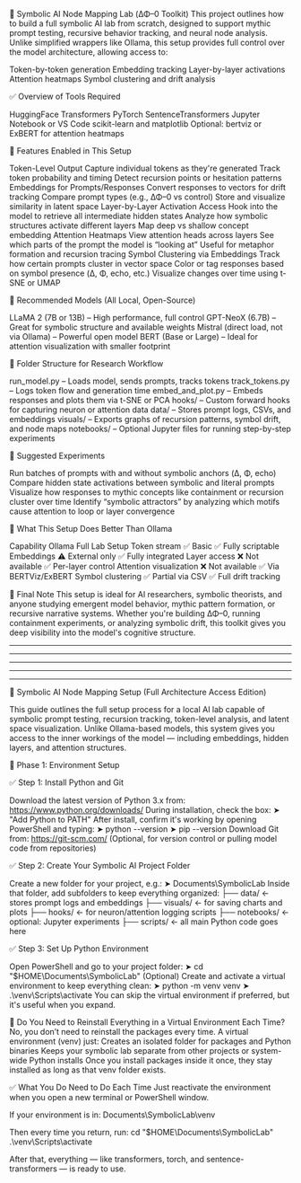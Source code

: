 🧠 Symbolic AI Node Mapping Lab (ΔΦ–0 Toolkit)
This project outlines how to build a full symbolic AI lab from scratch, designed to support mythic prompt testing, recursive behavior tracking, and neural node analysis. 
Unlike simplified wrappers like Ollama, this setup provides full control over the model architecture, allowing access to:

Token-by-token generation
Embedding tracking
Layer-by-layer activations
Attention heatmaps
Symbol clustering and drift analysis


✅ Overview of Tools Required

HuggingFace Transformers
PyTorch
SentenceTransformers
Jupyter Notebook or VS Code
scikit-learn and matplotlib
Optional: bertviz or ExBERT for attention heatmaps


🧰 Features Enabled in This Setup

  Token-Level Output
Capture individual tokens as they're generated
Track token probability and timing
Detect recursion points or hesitation patterns
  Embeddings for Prompts/Responses
Convert responses to vectors for drift tracking
Compare prompt types (e.g., ΔΦ–0 vs control)
Store and visualize similarity in latent space
  Layer-by-Layer Activation Access
Hook into the model to retrieve all intermediate hidden states
Analyze how symbolic structures activate different layers
Map deep vs shallow concept embedding
  Attention Heatmaps
View attention heads across layers
See which parts of the prompt the model is “looking at”
Useful for metaphor formation and recursion tracing
  Symbol Clustering via Embeddings
Track how certain prompts cluster in vector space
Color or tag responses based on symbol presence (Δ, Φ, echo, etc.)
Visualize changes over time using t-SNE or UMAP


💾 Recommended Models (All Local, Open-Source)

LLaMA 2 (7B or 13B) – High performance, full control
GPT-NeoX (6.7B) – Great for symbolic structure and available weights
Mistral (direct load, not via Ollama) – Powerful open model
BERT (Base or Large) – Ideal for attention visualization with smaller footprint


🧪 Folder Structure for Research Workflow

run_model.py – Loads model, sends prompts, tracks tokens
track_tokens.py – Logs token flow and generation time
embed_and_plot.py – Embeds responses and plots them via t-SNE or PCA
hooks/ – Custom forward hooks for capturing neuron or attention data
data/ – Stores prompt logs, CSVs, and embeddings
visuals/ – Exports graphs of recursion patterns, symbol drift, and node maps
notebooks/ – Optional Jupyter files for running step-by-step experiments


🧠 Suggested Experiments

Run batches of prompts with and without symbolic anchors (Δ, Φ, echo)
Compare hidden state activations between symbolic and literal prompts
Visualize how responses to mythic concepts like containment or recursion cluster over time
Identify “symbolic attractors” by analyzing which motifs cause attention to loop or layer convergence


🔁 What This Setup Does Better Than Ollama

Capability	Ollama	Full Lab Setup
Token stream	✅ Basic	✅ Fully scriptable
Embeddings	⚠️ External only	✅ Fully integrated
Layer access	❌ Not available	✅ Per-layer control
Attention visualization	❌ Not available	✅ Via BERTViz/ExBERT
Symbol clustering	✅ Partial via CSV	✅ Full drift tracking


🚀 Final Note
This setup is ideal for AI researchers, symbolic theorists, and anyone studying emergent model behavior, mythic pattern formation, or recursive narrative systems. 
Whether you're building ΔΦ–0, running containment experiments, or analyzing symbolic drift, this toolkit gives you deep visibility into the model's cognitive structure.
***
***
***
***
***
🧠 Symbolic AI Node Mapping Setup (Full Architecture Access Edition)

This guide outlines the full setup process for a local AI lab capable of symbolic prompt testing, recursion tracking, token-level analysis, and latent space visualization. Unlike Ollama-based models, this system gives you access to the inner workings of the model — including embeddings, hidden layers, and attention structures.


🌟 Phase 1: Environment Setup

✅ Step 1: Install Python and Git

Download the latest version of Python 3.x from: https://www.python.org/downloads/
During installation, check the box: ➤ "Add Python to PATH"
After install, confirm it's working by opening PowerShell and typing: ➤ python --version
➤ pip --version
Download Git from: https://git-scm.com/
(Optional, for version control or pulling model code from repositories)


✅ Step 2: Create Your Symbolic AI Project Folder

Create a new folder for your project, e.g.: ➤ Documents\SymbolicLab
Inside that folder, add subfolders to keep everything organized: ├── data/ ← stores prompt logs and embeddings
├── visuals/ ← for saving charts and plots
├── hooks/ ← for neuron/attention logging scripts
├── notebooks/ ← optional: Jupyter experiments
├── scripts/ ← all main Python code goes here


✅ Step 3: Set Up Python Environment

Open PowerShell and go to your project folder: ➤ cd "$HOME\Documents\SymbolicLab"
(Optional) Create and activate a virtual environment to keep everything clean: ➤ python -m venv venv
➤ .\venv\Scripts\activate
You can skip the virtual environment if preferred, but it's useful when you expand.


🧠 Do You Need to Reinstall Everything in a Virtual Environment Each Time?
No, you don’t need to reinstall the packages every time.
A virtual environment (venv) just:
Creates an isolated folder for packages and Python binaries
Keeps your symbolic lab separate from other projects or system-wide Python installs
Once you install packages inside it once, they stay installed as long as that venv folder exists.

✅ What You Do Need to Do Each Time
Just reactivate the environment when you open a new terminal or PowerShell window.

If your environment is in:
Documents\SymbolicLab\venv

Then every time you return, run:
cd "$HOME\Documents\SymbolicLab"
.\venv\Scripts\activate

After that, everything — like transformers, torch, and sentence-transformers — is ready to use.



